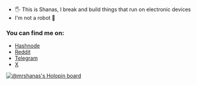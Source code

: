 <!--## 👋 Your viewing [Shanas'](https://scribbles.mrshanas.me) Profile
 * 📝 I scribble down what I know on [Hashnode](https://hashnode.com/@mrshanas) and [Dev.to](https://dev.to/mrshanas)
 * 🛠️ I break and build things with Python and Typescript-->

 * 🖐️ This is Shanas, I break and build things that run on electronic devices
 * I'm not a robot 🤖
   
### You can find me on:
- [Hashnode](https://mrshanas.hashnode.dev)
- [Reddit](https://reddit.com/u/mrshanas)
- [Telegram](https://t.me/mrshanas)
- [X](https://x.com/mrshanas)
  
<a href="https://holopin.io/@mrshanas" target="_blank">
    <img src="https://holopin.me/mrshanas" alt="@mrshanas's Holopin board"/>
 </a>

<!--## 📑 Articles
* [How to use Webpack with React](https://www.turing.com/kb/use-webpack-with-react "Written by me😎")
* [How to build apps using Next.js](https://www.turing.com/kb/nextjs-tutorial)


<details>
 <summary>GH Stats</summary>
<p><img align="left" src="https://github-readme-stats.vercel.app/api/top-langs?username=mrshanas&layout=compact&theme=react&hide_border=true&bg_color=0D1117&count_private=true&langs_count=10&hide=ejs,css,html,procfile,tex,swift,kotlin,objective-c,vue,javascript,php,shell" alt="mrshanas" /></p>

<p>&nbsp;<img align="center" src="https://github-readme-stats.vercel.app/api?username=mrshanas&count_private=true&show_icons=true&theme=react&hide_border=true&bg_color=0D1117" alt="mrshanas" /></p>

## Holopin badges
 <a href="https://holopin.io/@mrshanas" target="_blank">
    <img src="https://holopin.me/mrshanas" alt="@mrshanas's Holopin board"/>
  </a>

</details>

